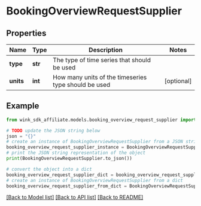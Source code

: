 # BookingOverviewRequestSupplier


## Properties

Name | Type | Description | Notes
------------ | ------------- | ------------- | -------------
**type** | **str** | The type of time series that should be used | 
**units** | **int** | How many units of the timeseries type should be used | [optional] 

## Example

```python
from wink_sdk_affiliate.models.booking_overview_request_supplier import BookingOverviewRequestSupplier

# TODO update the JSON string below
json = "{}"
# create an instance of BookingOverviewRequestSupplier from a JSON string
booking_overview_request_supplier_instance = BookingOverviewRequestSupplier.from_json(json)
# print the JSON string representation of the object
print(BookingOverviewRequestSupplier.to_json())

# convert the object into a dict
booking_overview_request_supplier_dict = booking_overview_request_supplier_instance.to_dict()
# create an instance of BookingOverviewRequestSupplier from a dict
booking_overview_request_supplier_from_dict = BookingOverviewRequestSupplier.from_dict(booking_overview_request_supplier_dict)
```
[[Back to Model list]](../README.md#documentation-for-models) [[Back to API list]](../README.md#documentation-for-api-endpoints) [[Back to README]](../README.md)


